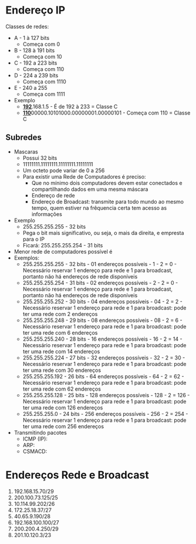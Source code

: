 # Endereço IP
Classes de redes:
* A - 1 à 127 bits
  * Começa com 0
* B - 128 à 191 bits
  * Começa com 10
* C - 192 a 223 bits
  * Começa com 110
* D - 224 a 239 bits
  * Começa com 1110
* E - 240 a 255
  * Começa com 1111
* Exemplo
  * <ins>**192**</ins>.168.1.5 - É de 192 à 233 = Classe C
  * <ins>**110**</ins>00000.10101000.00000001.00000101 - Começa com 110 = Classe C
## Subredes
* Mascaras
  * Possui 32 bits
  * 11111111.11111111.11111111.11111111
  * Um octeto pode variar de 0 a 256
  * Para existir uma Rede de Computadores é preciso:
    * Que no mínimo dois computadores devem estar conectados e compartilhando dados em uma mesma máscara
    * Endereço de rede
    * Endereço de Broadcast: transmite para todo mundo ao mesmo tempo, quem estiver na frêquencia certa tem acesso as informações 
* Exemplo
  * 255.255.255.255 - 32 bits
  * Pega o bit mais significativo, ou seja, o mais da direita, e empresta para o IP
  * Ficará: 255.255.255.254 - 31 bits
* Menor rede de computadores possível é
* Exemplos:
  * 255.255.255.255 - 32 bits - 01 endereços possíveis -  1 - 2 = 0 - Necessário reservar 1 endereço para rede e 1 para broadcast, portanto não há endereços de rede disponíveis
  * 255.255.255.254 - 31 bits - 02 endereços possíveis -  2 - 2 = 0 - Necessário reservar 1 endereço para rede e 1 para broadcast, portanto não há endereços de rede disponíveis
  * 255.255.255.252 - 30 bits - 04 endereços possíveis - 04 - 2 = 2 - Necessário reservar 1 endereço para rede e 1 para broadcast: pode ter uma rede com 2 endereços
  * 255.255.255.248 - 29 bits - 08 endereços possíveis - 08 - 2 = 6 - Necessário reservar 1 endereço para rede e 1 para broadcast: pode ter uma rede com 6 endereços
  * 255.255.255.240 - 28 bits - 16 endereços possíveis - 16 - 2 = 14 - Necessário reservar 1 endereço para rede e 1 para broadcast: pode ter uma rede com 14 endereços
  * 255.255.255.224 - 27 bits - 32 endereços possíveis - 32 - 2 = 30 - Necessário reservar 1 endereço para rede e 1 para broadcast: pode ter uma rede com 30 endereços
  * 255.255.255.192 - 26 bits - 64 endereços possíveis - 64 - 2 = 62 - Necessário reservar 1 endereço para rede e 1 para broadcast: pode ter uma rede com 62 endereços
  * 255.255.255.128 - 25 bits - 128 endereços possíveis - 128 - 2 = 126 - Necessário reservar 1 endereço para rede e 1 para broadcast: pode ter uma rede com 126 endereços
  * 255.255.255.0   - 24 bits - 256 endereços possíveis - 256 - 2 = 254 - Necessário reservar 1 endereço para rede e 1 para broadcast: pode ter uma rede com 256 endereços
* Transmitindo pacotes
  * ICMP (IP): 
  * ARP: 
  * CSMACD:

# Endereços Rede e Broadcast
1. 192.168.15.70/29
2. 200.100.73.125/25
3. 10.114.99.202/26
4. 172.25.18.37/27
5. 40.65.9.190/28
6. 192.168.100.100/27
7. 200.200.4.250/29
8. 201.10.120.3/23

